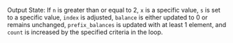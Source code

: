 Output State: If `n` is greater than or equal to 2, `x` is a specific value, `s` is set to a specific value, `index` is adjusted, `balance` is either updated to 0 or remains unchanged, `prefix_balances` is updated with at least 1 element, and `count` is increased by the specified criteria in the loop.